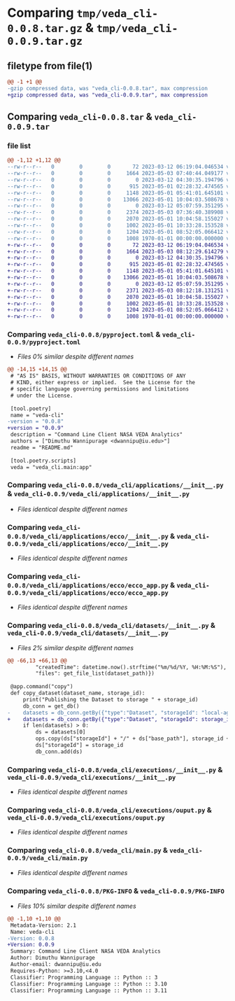 # Comparing `tmp/veda_cli-0.0.8.tar.gz` & `tmp/veda_cli-0.0.9.tar.gz`

## filetype from file(1)

```diff
@@ -1 +1 @@
-gzip compressed data, was "veda_cli-0.0.8.tar", max compression
+gzip compressed data, was "veda_cli-0.0.9.tar", max compression
```

## Comparing `veda_cli-0.0.8.tar` & `veda_cli-0.0.9.tar`

### file list

```diff
@@ -1,12 +1,12 @@
--rw-r--r--   0        0        0       72 2023-03-12 06:19:04.046534 veda_cli-0.0.8/README.md
--rw-r--r--   0        0        0     1664 2023-05-03 07:40:44.049177 veda_cli-0.0.8/pyproject.toml
--rw-r--r--   0        0        0        0 2023-03-12 04:30:35.194796 veda_cli-0.0.8/veda_cli/__init__.py
--rw-r--r--   0        0        0      915 2023-05-01 02:28:32.474565 veda_cli-0.0.8/veda_cli/applications/__init__.py
--rw-r--r--   0        0        0     1148 2023-05-01 05:41:01.645101 veda_cli-0.0.8/veda_cli/applications/ecco/__init__.py
--rw-r--r--   0        0        0    13066 2023-05-01 10:04:03.508678 veda_cli-0.0.8/veda_cli/applications/ecco/ecco_app.py
--rw-r--r--   0        0        0        0 2023-03-12 05:07:59.351295 veda_cli-0.0.8/veda_cli/applications/wrf/__init__.py
--rw-r--r--   0        0        0     2374 2023-05-03 07:36:40.389908 veda_cli-0.0.8/veda_cli/datasets/__init__.py
--rw-r--r--   0        0        0     2070 2023-05-01 10:04:58.155027 veda_cli-0.0.8/veda_cli/executions/__init__.py
--rw-r--r--   0        0        0     1002 2023-05-01 10:33:28.153528 veda_cli-0.0.8/veda_cli/executions/ouput.py
--rw-r--r--   0        0        0     1204 2023-05-01 08:52:05.066412 veda_cli-0.0.8/veda_cli/main.py
--rw-r--r--   0        0        0     1008 1970-01-01 00:00:00.000000 veda_cli-0.0.8/PKG-INFO
+-rw-r--r--   0        0        0       72 2023-03-12 06:19:04.046534 veda_cli-0.0.9/README.md
+-rw-r--r--   0        0        0     1664 2023-05-03 08:12:29.614279 veda_cli-0.0.9/pyproject.toml
+-rw-r--r--   0        0        0        0 2023-03-12 04:30:35.194796 veda_cli-0.0.9/veda_cli/__init__.py
+-rw-r--r--   0        0        0      915 2023-05-01 02:28:32.474565 veda_cli-0.0.9/veda_cli/applications/__init__.py
+-rw-r--r--   0        0        0     1148 2023-05-01 05:41:01.645101 veda_cli-0.0.9/veda_cli/applications/ecco/__init__.py
+-rw-r--r--   0        0        0    13066 2023-05-01 10:04:03.508678 veda_cli-0.0.9/veda_cli/applications/ecco/ecco_app.py
+-rw-r--r--   0        0        0        0 2023-03-12 05:07:59.351295 veda_cli-0.0.9/veda_cli/applications/wrf/__init__.py
+-rw-r--r--   0        0        0     2371 2023-05-03 08:12:18.131251 veda_cli-0.0.9/veda_cli/datasets/__init__.py
+-rw-r--r--   0        0        0     2070 2023-05-01 10:04:58.155027 veda_cli-0.0.9/veda_cli/executions/__init__.py
+-rw-r--r--   0        0        0     1002 2023-05-01 10:33:28.153528 veda_cli-0.0.9/veda_cli/executions/ouput.py
+-rw-r--r--   0        0        0     1204 2023-05-01 08:52:05.066412 veda_cli-0.0.9/veda_cli/main.py
+-rw-r--r--   0        0        0     1008 1970-01-01 00:00:00.000000 veda_cli-0.0.9/PKG-INFO
```

### Comparing `veda_cli-0.0.8/pyproject.toml` & `veda_cli-0.0.9/pyproject.toml`

 * *Files 0% similar despite different names*

```diff
@@ -14,15 +14,15 @@
 # "AS IS" BASIS, WITHOUT WARRANTIES OR CONDITIONS OF ANY
 # KIND, either express or implied.  See the License for the
 # specific language governing permissions and limitations
 # under the License.
 
 [tool.poetry]
 name = "veda-cli"
-version = "0.0.8"
+version = "0.0.9"
 description = "Command Line Client NASA VEDA Analytics"
 authors = ["Dimuthu Wannipurage <dwannipu@iu.edu>"]
 readme = "README.md"
 
 [tool.poetry.scripts]
 veda = "veda_cli.main:app"
```

### Comparing `veda_cli-0.0.8/veda_cli/applications/__init__.py` & `veda_cli-0.0.9/veda_cli/applications/__init__.py`

 * *Files identical despite different names*

### Comparing `veda_cli-0.0.8/veda_cli/applications/ecco/__init__.py` & `veda_cli-0.0.9/veda_cli/applications/ecco/__init__.py`

 * *Files identical despite different names*

### Comparing `veda_cli-0.0.8/veda_cli/applications/ecco/ecco_app.py` & `veda_cli-0.0.9/veda_cli/applications/ecco/ecco_app.py`

 * *Files identical despite different names*

### Comparing `veda_cli-0.0.8/veda_cli/datasets/__init__.py` & `veda_cli-0.0.9/veda_cli/datasets/__init__.py`

 * *Files 2% similar despite different names*

```diff
@@ -66,13 +66,13 @@
         "createdTime": datetime.now().strftime("%m/%d/%Y, %H:%M:%S"),
         "files": get_file_list(dataset_path)})
     
 @app.command("copy")
 def copy_dataset(dataset_name, storage_id):
     print("Publishing the Dataset to storage " + storage_id)
     db_conn = get_db()
-    datasets = db_conn.getBy({"type":"Dataset", "storageId": "local-agent", "name": dataset_name})
+    datasets = db_conn.getBy({"type":"Dataset", "storageId": storage_id, "name": dataset_name})
     if len(datasets) > 0:
         ds = datasets[0]
         ops.copy(ds["storageId"] + "/" + ds["base_path"], storage_id + "/" + ds["name"] + "/")
         ds["storageId"] = storage_id
         db_conn.add(ds)
```

### Comparing `veda_cli-0.0.8/veda_cli/executions/__init__.py` & `veda_cli-0.0.9/veda_cli/executions/__init__.py`

 * *Files identical despite different names*

### Comparing `veda_cli-0.0.8/veda_cli/executions/ouput.py` & `veda_cli-0.0.9/veda_cli/executions/ouput.py`

 * *Files identical despite different names*

### Comparing `veda_cli-0.0.8/veda_cli/main.py` & `veda_cli-0.0.9/veda_cli/main.py`

 * *Files identical despite different names*

### Comparing `veda_cli-0.0.8/PKG-INFO` & `veda_cli-0.0.9/PKG-INFO`

 * *Files 10% similar despite different names*

```diff
@@ -1,10 +1,10 @@
 Metadata-Version: 2.1
 Name: veda-cli
-Version: 0.0.8
+Version: 0.0.9
 Summary: Command Line Client NASA VEDA Analytics
 Author: Dimuthu Wannipurage
 Author-email: dwannipu@iu.edu
 Requires-Python: >=3.10,<4.0
 Classifier: Programming Language :: Python :: 3
 Classifier: Programming Language :: Python :: 3.10
 Classifier: Programming Language :: Python :: 3.11
```

